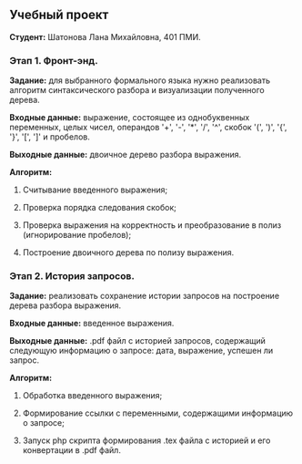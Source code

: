 ## Учебный проект

**Студент:** Шатонова Лана Михайловна, 401 ПМИ.

### Этап 1. Фронт-энд.

**Задание:** для выбранного формального языка нужно реализовать алгоритм синтаксического разбора и визуализации полученного дерева.

**Входные данные:** выражение, состоящее из однобуквенных переменных, целых чисел, операндов '+', '-', '*', '/', '^', скобок '(', ')', '{', '}', '[', ']' и пробелов.

**Выходные данные:** двоичное дерево разбора выражения.

**Алгоритм:**

1. Считывание введенного выражения;

2. Проверка порядка следования скобок;

3. Проверка выражения на корректность и преобразование в полиз (игнорирование пробелов);

4. Построение двоичного дерева по полизу выражения.


### Этап 2. История запросов.

**Задание:** реализовать сохранение истории запросов на построение дерева разбора выражения.

**Входные данные:** введенное выражения.

**Выходные данные:** .pdf файл с историей запросов, содержащий следующую информацию о запросе: дата, выражение, успешен ли запрос.

**Алгоритм:**

1. Обработка введенного выражения;

2. Формирование ссылки с переменными, содержащими информацию о запросе;

2. Запуск php скрипта формирования .tex файла с историей и его конвертации в .pdf файл.
